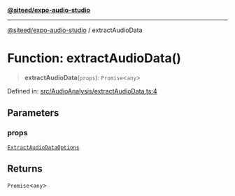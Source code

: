 [**@siteed/expo-audio-studio**](../README.md)

***

[@siteed/expo-audio-studio](../README.md) / extractAudioData

# Function: extractAudioData()

> **extractAudioData**(`props`): `Promise`\<`any`\>

Defined in: [src/AudioAnalysis/extractAudioData.ts:4](https://github.com/deeeed/expo-audio-stream/blob/fc32bf3efef3f8f402e17ca4f3940494e467e904/packages/expo-audio-studio/src/AudioAnalysis/extractAudioData.ts#L4)

## Parameters

### props

[`ExtractAudioDataOptions`](../interfaces/ExtractAudioDataOptions.md)

## Returns

`Promise`\<`any`\>
